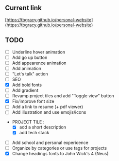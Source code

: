 ## Current link
[https://tbgracy.github.io/personal-website](https://tbgracy.github.io/personal-website)

## TODO
- [ ] Underline hover animation
- [ ] Add go up button
- [ ] Add appearence animation
- [ ] Add animation
- [ ] "Let's talk" action
- [ ] SEO
- [x] Add bold fonts
- [ ] Add gradient
- [ ] Revamp project tiles and add "Toggle view" button
- [x] Fix/improve font size
- [ ] Add a link to resume (+ pdf viewer)
- [ ] Add illustration and use emojis/icons
- PROJECT TILE : 
    - [x] add a short description
    - [x] add tech stack
- [ ] Add school and personal expericence
- [ ] Organize by categories or use tags for projects
- [x] Change headings fonts to John Wick's 4 (Neus)